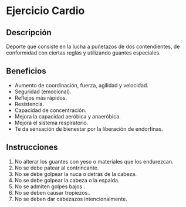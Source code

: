 # Ejercicio Cardio

## Descripción
Deporte que consiste en la lucha a puñetazos de dos contendientes, de conformidad con ciertas reglas y utilizando guantes especiales.

## Beneficios
- Aumento de coordinación, fuerza, agilidad y velocidad.
- Seguridad (emocional).
- Reflejos más rápidos.
- Resistencia.
- Capacidad de concentración.
- Mejora la capacidad aeróbica y anaeróbica.
- Mejora el sistema respiratorio.
- Te da sensación de bienestar por la liberación de endorfinas.

## Instrucciones
1. No alterar los guantes con yeso o materiales que los endurezcan.
2. No se debe patear al contrincante.
3. No se debe golpear la nuca o detrás de la cabeza.
4. No se debe golpear la cabeza o la espalda.
5. No se admiten golpes bajos .
6. No se deben causar tropiezos..
7. No se deben dar cabezazos intencionalmente.